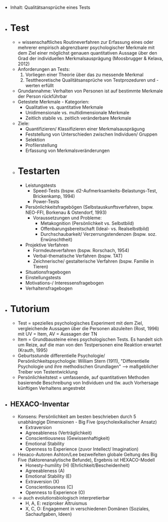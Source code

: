 - Inhalt: Qualitätsansprüche eines Tests
- # Test
    - = wissenschaftliches Routineverfahren zur Erfassung eines oder mehrerer empirisch abgrenzbarer psychologischer Merkmale mit dem Ziel einer möglichst genauen quantitativen Aussage über den Grad der individuellen Merkmalsausprägung (Moosbrugger & Kelava, 2012)
    - Anforderungen an Tests:
        1. Vorliegen einer Theorie über das zu messende Merkmal
        2. Testtheoretische Qualitätsansprüche von Testprozeduren und -werten erfüllt
    - Grundannahme: Verhalten von Personen ist auf bestimmte Merkmale der Person rückführbar
    - Getestete Merkmale - Kategorien:
        - Qualitative vs. quantitative Merkmale
        - Unidimensionale vs. multidimensionale Merkmale
        - Zeitlich stabile vs. zeitlich veränderbare Merkmale
    - Ziele:
        - Quantifizieren/ Klassifizieren einer Merkmalsausprägung
        - Feststellung von Unterschieden zwischen Individuen/ Gruppen
        - Selektion
        - Profilerstellung
        - Erfassung von Merkmalsveränderungen
    - # Testarten
        - Leistungstests
            - Speed-Tests (bspw. d2-Aufmerksamkeits-Belastungs-Test, Brickenkamp, 1994)
            - Power-Tests
        - Persönlichkeitsfragebögen (Selbstauskunftsverfahren, bspw. NEO-FFI, Borkenau & Ostendorf, 1993)
            - Voraussetzungen und Probleme:
                - Metakognition (Persönlichkeit vs. Selbstbild)
                - Offenbarungsbereitschaft (Ideal- vs. Realselbstbild)
                - Durchschaubarkeit/ Verzerrungstendenzen (bspw. soz. Erwünschtheit)
        - Projektive Verfahren
            - Formdeuteverfahren (bspw. Rorschach, 1954)
            - Verbal-thematische Verfahren (bspw. TAT)
            - Zeichnerische/ gestalterische Verfahren (bspw. Familie in Tieren)
        - Situationsfragebogen
        - Einstellungstests
        - Motivations-/ Interessensfragebogen
        - Verhaltensfragebogen
- # Tutorium
    - Test = spezielles psychologisches Experiment mit dem Ziel, vergleichende Aussagen über die Personen abzuleiten (Rost, 1996) mit UV = Item, AV = Aussagen der TN
    - Item = Grundbausteine eines psychologischen Tests. Es handelt sich um Reize, auf die man von den Testpersonen eine Reaktion erwartet (Krauth, 1995)
    - Geburtsstunde differentielle Psychologie/ Persönlichkeitspsychologie: William Stern (1911), "Differentielle Psychologie und ihre methodischen Grundlagen" --> maßgeblicher Treiber von Testentwicklung
    - Persönlichkeitstest = umfassende, auf quantitativen Methoden basierende Beschreibung von Individuen und tlw. auch Vorhersage künftigen Verhaltens angestrebt
- ## HEXACO-Inventar
    - Konsens: Persönlichkeit am besten beschrieben durch 5 unabhängige Dimensionen - Big Five (psycholexikalischer Ansatz)
        - Extraversion
        - Agreeableness (Verträglichkeit)
        - Conscientiousness (Gewissenhaftigkeit)
        - Emotional Stability
        - Openness to Experience (zuvor Intellect/ Imagination)
    - Hexaco-Autoren Ashton/Lee bezweifelten globale Geltung des Big Five (faktorenanalytische Befunde), Ergebnis ist HEXACO-Modell
        - Honesty-humility (H) (Ehrlichkeit/Bescheidenheit)
        - Agreeableness (A)
        - Emotional Stability (E)
        - Extraversion (X)
        - Conscientiousness (C)
        - Openness to Experience (O)
    - -> auch evolutionsbiologisch interpretierbar
        - H, A, E: reziproker Altruismus
        - X, C, O: Engagement in verschiedenen Domänen (Soziales, Sachaufgaben, Ideen)
